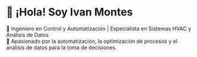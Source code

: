# 👋 ¡Hola! Soy Ivan Montes  
🔧 Ingeniero en Control y Automatización | Especialista en Sistemas HVAC y Análisis de Datos  
🚀 Apasionado por la automatización, la optimización de procesos y el análisis de datos para la toma de decisiones.  

<!--
**IvanMontes7/IvanMontes7** is a ✨ _special_ ✨ repository because its `README.md` (this file) appears on your GitHub profile.

## 🚀 Tecnologías y Herramientas  
💻 **Lenguajes:** Python, SQL  
📊 **Análisis de Datos:** Pandas, NumPy, Seaborn, Matplotlib, Tableau Public  
⚙️ **Automatización:** PLCs, Sistemas HVAC  
📐 **Diseño y Modelado:** AutoCAD, Revit  
🔗 **Bases de Datos:** PostgreSQL
Here are some ideas to get you started:

- 🔭 I’m currently working on ...
- 🌱 I’m currently learning ...
- 👯 I’m looking to collaborate on ...
- 🤔 I’m looking for help with ...
- 💬 Ask me about ...
- 📫 How to reach me: ...
- 😄 Pronouns: ...
- ⚡ Fun fact: ...
-->
